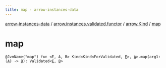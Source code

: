 ```yaml
---
title: map - arrow-instances-data
---
```


[arrow-instances-data](../../index.html) / [arrow.instances.validated.functor](../index.html) / [arrow.Kind](index.html) / [map](./map.html)

# map

`@JvmName("map") fun <E, A, B> Kind<Kind<ForValidated, `[`E`](map.html#E)`>, `[`A`](map.html#A)`>.map(arg1: (`[`A`](map.html#A)`) -> `[`B`](map.html#B)`): Validated<`[`E`](map.html#E)`, `[`B`](map.html#B)`>`